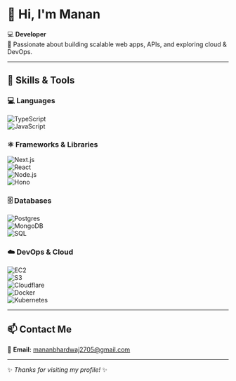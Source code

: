 # 👋 Hi, I'm Manan  

💻 **Developer**  
🚀 Passionate about building scalable web apps, APIs, and exploring cloud & DevOps.  

---

## 🔧 Skills & Tools  

### 💻 Languages  
![TypeScript](https://img.shields.io/badge/TypeScript-007ACC?style=for-the-badge&logo=typescript&logoColor=white)  
![JavaScript](https://img.shields.io/badge/JavaScript-F7DF1E?style=for-the-badge&logo=javascript&logoColor=black)  

### ⚛️ Frameworks & Libraries  
![Next.js](https://img.shields.io/badge/Next.js-000000?style=for-the-badge&logo=next.js&logoColor=white)  
![React](https://img.shields.io/badge/React-20232A?style=for-the-badge&logo=react&logoColor=61DAFB)  
![Node.js](https://img.shields.io/badge/Node.js-43853D?style=for-the-badge&logo=node.js&logoColor=white)  
![Hono](https://img.shields.io/badge/Hono-FD4D00?style=for-the-badge&logo=hono&logoColor=white)  

### 🗄️ Databases  
![Postgres](https://img.shields.io/badge/PostgreSQL-316192?style=for-the-badge&logo=postgresql&logoColor=white)  
![MongoDB](https://img.shields.io/badge/MongoDB-4EA94B?style=for-the-badge&logo=mongodb&logoColor=white)  
![SQL](https://img.shields.io/badge/SQL-4479A1?style=for-the-badge&logo=database&logoColor=white)  

### ☁️ DevOps & Cloud
![EC2](https://img.shields.io/badge/AWS%20EC2-FF9900?style=for-the-badge&logo=amazonaws&logoColor=white)  
![S3](https://img.shields.io/badge/AWS%20S3-569A31?style=for-the-badge&logo=amazons3&logoColor=white)  
![Cloudflare](https://img.shields.io/badge/Cloudflare-F38020?style=for-the-badge&logo=cloudflare&logoColor=white)  
![Docker](https://img.shields.io/badge/Docker-2496ED?style=for-the-badge&logo=docker&logoColor=white)  
![Kubernetes](https://img.shields.io/badge/Kubernetes-326CE5?style=for-the-badge&logo=kubernetes&logoColor=white)  

---

## 📫 Contact Me  
📧 **Email:** [mananbhardwaj2705@gmail.com](mailto:mananbhardwaj2705@gmail.com)  

---
✨ _Thanks for visiting my profile!_ ✨

